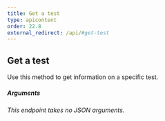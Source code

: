 ```yaml
---
title: Get a test
type: apicontent
order: 22.8
external_redirect: /api/#get-test
---
```


## Get a test

Use this method to get information on a specific test.

##### Arguments

*This endpoint takes no JSON arguments.*
